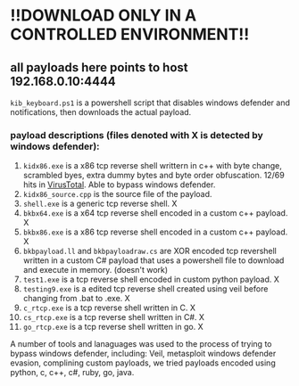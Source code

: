 # !!DOWNLOAD ONLY IN A CONTROLLED ENVIRONMENT!!

## all payloads here points to host 192.168.0.10:4444

`kib_keyboard.ps1` is a powershell script that disables windows defender and notifications, then downloads the actual payload.

### payload descriptions (files denoted with X is detected by windows defender):
1. `kidx86.exe` is a x86 tcp reverse shell writtern in c++ with byte change, scrambled byes, extra dummy bytes and byte order obfuscation. 12/69 hits in [VirusTotal](https://www.virustotal.com/gui/file/f0223b32b6d12ea8414eff31ec673b9438d988532bc6b2623ed1d42215f35803/detection). Able to bypass windows defender.
2. `kidx86_source.cpp` is the source file of the payload.
3. `shell.exe` is a generic tcp reverse shell. X
4. `bkbx64.exe` is a x64 tcp reverse shell encoded in a custom c++ payload. X
5. `bkbx86.exe` is a x86 tcp reverse shell encoded in a custom c++ payload. X
6. `bkbpayload.ll` and `bkbpayloadraw.cs` are XOR encoded tcp revershell written in a custom C# payload that uses a powershell file to download and execute in memory. (doesn't work)
7. `test1.exe` is a tcp reverse shell encoded in custom python payload. X 
8. `testing9.exe` is a edited tcp reverse shell created using veil before changing from .bat to .exe. X
9. `c_rtcp.exe` is a tcp reverse shell written in C. X
10. `cs_rtcp.exe` is a tcp reverse shell written in C#. X
11. `go_rtcp.exe` is a tcp reverse shell written in go. X


A number of tools and lanaguages was used to the process of trying to bypass windows defender, including: Veil, metasploit windows defender evasion, complining custom payloads, we tried payloads encoded using python, c, c++, c#, ruby, go, java.
